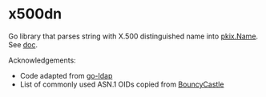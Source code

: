# x500dn

Go library that parses string with X.500 distinguished name into [pkix.Name](https://golang.org/pkg/crypto/x509/pkix/#Name). See [doc](https://pkg.go.dev/github.com/tsaarni/x500dn).

Acknowledgements:

* Code adapted from [go-ldap](https://github.com/go-ldap/ldap/blob/a4f79d8a7cda1dcfbe9efafbd1e1621608881e93/dn.go)
* List of commonly used ASN.1 OIDs copied from [BouncyCastle](https://github.com/bcgit/bc-java/blob/738dfc0132323d66ad27e7ec366666ed3e0638ab/core/src/main/java/org/bouncycastle/asn1/x500/style/RFC4519Style.java)
